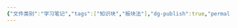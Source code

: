 ```yaml
---
{"文件类别":"学习笔记","tags":["知识块","板块法"],"dg-publish":true,"permalink":"/学习笔记/知识点/亲属（婚姻家庭法）/","dgPassFrontmatter":true}
---
```


